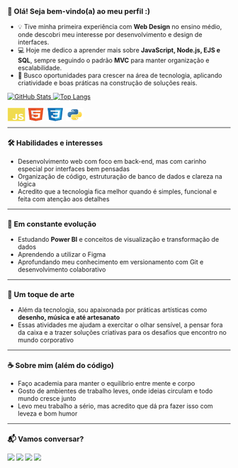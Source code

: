 ### 👋 Olá! Seja bem-vindo(a) ao meu perfil :)

- 💡 Tive minha primeira experiência com **Web Design** no ensino médio, onde descobri meu interesse por desenvolvimento e design de interfaces.  
- 💻 Hoje me dedico a aprender mais sobre **JavaScript, Node.js, EJS e SQL**, sempre seguindo o padrão **MVC** para manter organização e escalabilidade.  
- 🎯 Busco oportunidades para crescer na área de tecnologia, aplicando criatividade e boas práticas na construção de soluções reais.

<div class="github-stats">
  <a href="https://github.com/laisamano/github-readme-stats" target="_blank">
    <img height="180em" src="https://github-readme-stats.vercel.app/api?username=LaisAmano&show_icons=true&theme=dracula" alt="GitHub Stats">
  </a>
  <a height="180em" href="https://github.com/laisamano/github-readme-stats" target="_blank">
    <img src="https://github-readme-stats.vercel.app/api/top-langs/?username=LaisAmano&show_icons=true&theme=dracula" alt="Top Langs">
  </a>
</div>

<div style="display: inline_block"><br>
  <img align="center" alt="Rafa-Js" height="30" width="40" src="https://raw.githubusercontent.com/devicons/devicon/master/icons/javascript/javascript-plain.svg">
  <img align="center" alt="Rafa-HTML" height="30" width="40" src="https://raw.githubusercontent.com/devicons/devicon/master/icons/html5/html5-original.svg">
  <img align="center" alt="Rafa-CSS" height="30" width="40" src="https://raw.githubusercontent.com/devicons/devicon/master/icons/css3/css3-original.svg">
  <img align="center" alt="Rafa-Python" height="30" width="40" src="https://raw.githubusercontent.com/devicons/devicon/master/icons/python/python-original.svg">
</div>

---

### 🛠️ Habilidades e interesses

- Desenvolvimento web com foco em back-end, mas com carinho especial por interfaces bem pensadas  
- Organização de código, estruturação de banco de dados e clareza na lógica  
- Acredito que a tecnologia fica melhor quando é simples, funcional e feita com atenção aos detalhes

---

### 🌱 Em constante evolução

- Estudando **Power BI** e conceitos de visualização e transformação de dados
- Aprendendo a utilizar o Figma
- Aprofundando meu conhecimento em versionamento com Git e desenvolvimento colaborativo  

---

### 🎨 Um toque de arte

- Além da tecnologia, sou apaixonada por práticas artísticas como **desenho, música e até artesanato**  
- Essas atividades me ajudam a exercitar o olhar sensível, a pensar fora da caixa e a trazer soluções criativas para os desafios que encontro no mundo corporativo

---

### ☕ Sobre mim (além do código)

- Faço academia para manter o equilíbrio entre mente e corpo  
- Gosto de ambientes de trabalho leves, onde ideias circulam e todo mundo cresce junto  
- Levo meu trabalho a sério, mas acredito que dá pra fazer isso com leveza e bom humor

---

### 📬 Vamos conversar?

<div> 
  <a href="https://instagram.com/rafaballerini" target="_blank"><img src="https://img.shields.io/badge/-Instagram-%23E4405F?style=for-the-badge&logo=instagram&logoColor=white" target="_blank"></a>
 <a href="" target="_blank"><img src="https://img.shields.io/badge/Discord-7289DA?style=for-the-badge&logo=discord&logoColor=white" target="_blank"></a>
  <a href = "mailto:amano.lais90@gmail.com"><img src="https://img.shields.io/badge/-Gmail-%23333?style=for-the-badge&logo=gmail&logoColor=white" target="_blank"></a>
  <a href="https://www.linkedin.com/in/lais-amano-30b788306/" target="_blank"><img src="https://img.shields.io/badge/-LinkedIn-%230077B5?style=for-the-badge&logo=linkedin&logoColor=white" target="_blank"></a>
</div>

